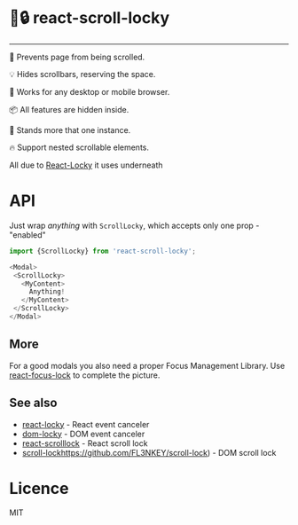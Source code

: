 # 📜🔒 react-scroll-locky 
----
📜 Prevents page from being scrolled.

💡 Hides scrollbars, reserving the space.

🤘 Works for any desktop or mobile browser.

📦 All features are hidden inside.

👫 Stands more that one instance.

🔥 Support nested scrollable elements.

All due to [React-Locky](https://github.com/theKashey/react-locky) it uses underneath

# API

Just wrap _anything_ with `ScrollLocky`, which accepts only one prop - "enabled"

```js
import {ScrollLocky} from 'react-scroll-locky';

<Modal>
 <ScrollLocky>
   <MyContent>
     Anything!
   </MyContent>
 </ScrollLocky>
</Modal>   
```

## More

For a good modals you also need a proper Focus Management Library.
Use [react-focus-lock](https://github.com/theKashey/react-focus-lock) to complete the picture.

## See also
 - [react-locky]() - React event canceler
 - [dom-locky]() - DOM event canceler
 - [react-scrolllock](https://github.com/jossmac/react-scrolllock) - React scroll lock
 - [scroll-lock]()https://github.com/FL3NKEY/scroll-lock) - DOM scroll lock  

# Licence
 MIT
